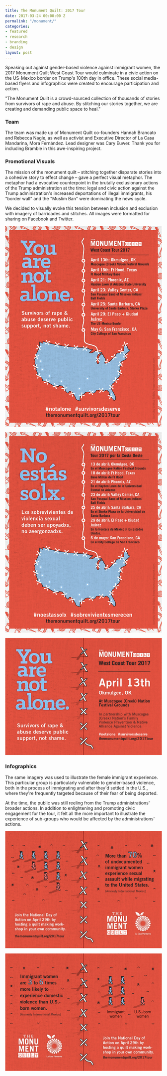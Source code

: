```yaml
---
title: The Monument Quilt: 2017 Tour
date: 2017-03-24 00:00:00 Z
permalink: "/monument/"
categories:
- featured
- research
- branding
- design
layout: post
---
```


Speaking out against gender-based violence against immigrant women, the 2017 Monument Quilt West Coast Tour would culminate in a civic action on the US-Mexico border on Trump's 100th day in office. These social media-based flyers and infographics were created to encourage participation and action.

"The Monument Quilt is a crowd-sourced collection of thousands of stories from survivors of rape and abuse. By stitching our stories together, we are creating and demanding public space to heal."

### Team

The team was made up of Monument Quilt co-founders Hannah Brancato and Rebecca Nagle, as well as activist and Executive Director of La Casa Mandarina, Mora Fernández. Lead designer was Cary Euwer. Thank you for including Bramble in this awe-inspiring project. 

### Promotional Visuals

The mission of the monument quilt – stitching together disparate stories into a cohesive story to effect change – gave a perfect visual metaphor. The metaphor had a evocative counterpoint in the brutally exclusionary actions of the Trump administration at the time: legal and civic action against the Trump administration's increased deportations of illegal immigrants, his "border wall" and the "Muslim Ban" were dominating the news cycle.

We decided to visually evoke this tension between inclusion and exclusion with imagery of barricades and stitches. All images were formatted for sharing on Facebook and Twitter.

![Social Media Promo - English](/img/monument_promo1.jpg) 

![Social Media Promo - Spanish](/img/monument_promo2.jpg) 

![Social Media Promo - Tour Stop](/img/monument_promo3.jpg) 

### Infographics

The same imagery was used to illustrate the female immigrant experience. This particular group is particularly vulnerable to gender-based violence, both in the process of immigrating and after they'd settled in the U.S., where they're frequently targeted because of their fear of being deported.

At the time, the public was still reeling from the Trump administrations' broader actions. In addition to enlightening and promoting civic engagement for the tour, it felt all the more important to illustrate the experience of sub-groups who would be affected by the administrations' actions.

![Social Media Infographic 1](/img/monument_infographic1.jpg)

![Social Media Infographic 2](/img/monument_infographic2.jpg)
